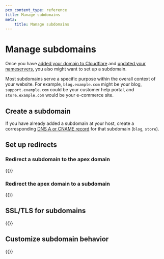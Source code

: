 ```yaml
---
pcx_content_type: reference
title: Manage subdomains
meta:
    title: Manage subdomains
---
```


# Manage subdomains

Once you have [added your domain to Cloudflare](/fundamentals/setup/manage-domains/add-site/) and [updated your nameservers](/dns/zone-setups/full-setup/), you also might want to set up a subdomain.

Most subdomains serve a specific purpose within the overall context of your website. For example, `blog.example.com` might be your blog, `support.example.com` could be your customer help portal, and `store.example.com` would be your e-commerce site.

## Create a subdomain

If you have already added a subdomain at your host, create a corresponding [DNS A or CNAME record](/dns/manage-dns-records/how-to/create-dns-records/) for that subdomain (`blog`, `store`).

## Set up redirects

### Redirect a subdomain to the apex domain

{{<render file="_redirect-subdomain-to-root.md">}}

### Redirect the apex domain to a subdomain

{{<render file="_redirect-root-to-subdomain.md">}}

## SSL/TLS for subdomains

{{<render file="_ssltls-subdomains.md" productFolder="dns" >}}

## Customize subdomain behavior

{{<render file="_subdomain-customization.md" productFolder="dns" >}}
